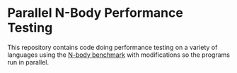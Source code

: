 # Parallel N-Body Performance Testing

This repository contains code doing performance testing on a variety of
languages using the [N-body benchmark](https://benchmarksgame-team.pages.debian.net/benchmarksgame/performance/nbody.html) with modifications so the programs
run in parallel.
